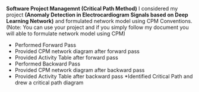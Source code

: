 **Software Project Managemnt (Critical Path Method)**
I considered my project **(Anomaly Detection in Electrocardiogram Signals based on Deep Learning Network)** and formulated network model using CPM Conventions. 
(Note: You can use your project and if you simply follow my document you will able to formulate network model using CPM)
* Performed Forward Pass 
* Provided CPM network diagram after forward pass
* Provided Activity Table after forward pass
* Performed Backward Pass 
* Provided CPM network diagram after backward pass
* Provided Activity Table after backward pass
*Identified Critical Path and drew a critical path diagram
